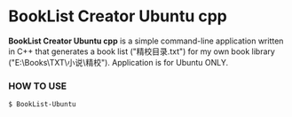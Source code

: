 BookList Creator Ubuntu cpp
===========

**BookList Creator Ubuntu cpp** is a simple command-line application written in C++ that generates a book list ("精校目录.txt") for my own book library ("E:\Books\TXT\小说\精校").
Application is for Ubuntu ONLY.

### HOW TO USE

```bash
$ BookList-Ubuntu
```
